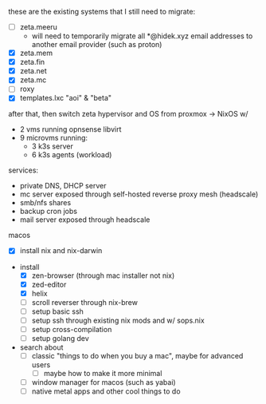 these are the existing systems that I still need to migrate:

- [ ] zeta.meeru
  - will need to temporarily migrate all *@hidek.xyz email addresses to another email provider (such as proton)
- [x] zeta.mem
- [x] zeta.fin
- [x] zeta.net
- [x] zeta.mc
- [ ] roxy
- [x] templates.lxc "aoi" & "beta"

after that, then switch zeta hypervisor and OS from proxmox -> NixOS w/

- 2 vms running opnsense libvirt
- 9 microvms running:
  - 3 k3s server
  - 6 k3s agents (workload)

services:

- private DNS, DHCP server
- mc server exposed through self-hosted reverse proxy mesh (headscale)
- smb/nfs shares
- backup cron jobs
- mail server exposed through headscale

macos

- [x] install nix and nix-darwin

- install
  - [x] zen-browser (through mac installer not nix)
  - [x] zed-editor
  - [x] helix
  - [ ] scroll reverser through nix-brew
  - [ ] setup basic ssh
  - [ ] setup ssh through existing nix mods and w/ sops.nix
  - [ ] setup cross-compilation
  - [ ] setup golang dev

- search about
  - [ ] classic "things to do when you buy a mac", maybe for advanced users
    - [ ] maybe how to make it more minimal
  - [ ] window manager for macos (such as yabai)
  - [ ] native metal apps and other cool things to do
